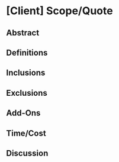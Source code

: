 # [Client] Scope/Quote

## Abstract

## Definitions

## Inclusions

## Exclusions

## Add-Ons

## Time/Cost

## Discussion
